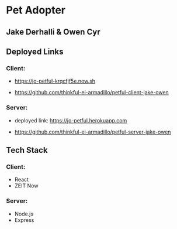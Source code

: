 # Pet Adopter

## Jake Derhalli & Owen Cyr

## Deployed Links

### Client:

- https://jo-petful-krqcfjf5e.now.sh

- https://github.com/thinkful-ei-armadillo/petful-client-jake-owen

### Server:

- deployed link: https://jo-petful.herokuapp.com

- https://github.com/thinkful-ei-armadillo/petful-server-jake-owen

## Tech Stack

### Client:

- React
- ZEIT Now

### Server:
- Node.js
- Express
